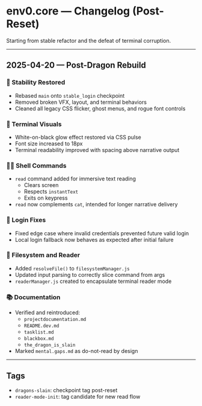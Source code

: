 # env0.core — Changelog (Post-Reset)
Starting from stable refactor and the defeat of terminal corruption.

---

## 2025-04-20 — Post-Dragon Rebuild

### 🧼 Stability Restored
- Rebased `main` onto `stable_login` checkpoint
- Removed broken VFX, layout, and terminal behaviors
- Cleaned all legacy CSS flicker, ghost menus, and rogue font controls

### 🎨 Terminal Visuals
- White-on-black glow effect restored via CSS pulse
- Font size increased to 18px
- Terminal readability improved with spacing above narrative output

### 🧑‍💻 Shell Commands
- `read` command added for immersive text reading
  - Clears screen
  - Respects `instantText`
  - Exits on keypress
- `read` now complements `cat`, intended for longer narrative delivery

### 🔐 Login Fixes
- Fixed edge case where invalid credentials prevented future valid login
- Local login fallback now behaves as expected after initial failure

### 📁 Filesystem and Reader
- Added `resolveFile()` to `filesystemManager.js`
- Updated input parsing to correctly slice command from args
- `readerManager.js` created to encapsulate terminal reader mode

### 📚 Documentation
- Verified and reintroduced:
  - `projectdocumentation.md`
  - `README.dev.md`
  - `tasklist.md`
  - `blackbox.md`
  - `the_dragon_is_slain`
- Marked `mental.gaps.md` as do-not-read by design

---

## Tags
- `dragons-slain`: checkpoint tag post-reset
- `reader-mode-init`: tag candidate for new read flow
